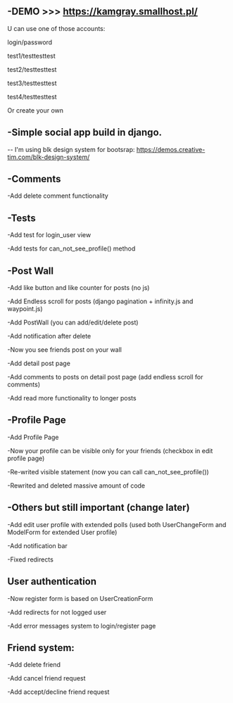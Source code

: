 -DEMO >>> https://kamgray.smallhost.pl/
-

U can use one of those accounts:

login/password

test1/testtesttest

test2/testtesttest

test3/testtesttest

test4/testtesttest

Or create your own

-Simple social app build in django.
-

--
I'm using blk design system for bootsrap:
https://demos.creative-tim.com/blk-design-system/

-Comments
-

-Add delete comment functionality

-Tests
-

-Add test for login_user view

-Add tests for can_not_see_profile() method


-Post Wall
-

-Add like button and like counter for posts (no js)

-Add Endless scroll for posts (django pagination + infinity.js and waypoint.js)

-Add PostWall (you can add/edit/delete post)

-Add notification after delete 

-Now you see friends post on your wall

-Add detail post page

-Add comments to posts on detail post page (add endless scroll for comments)

-Add read more functionality to longer posts


-Profile Page
-
-Add Profile Page

-Now your profile can be visible only for your friends (checkbox in edit profile page)

-Re-writed visible statement (now you can call can_not_see_profile())

-Rewrited and deleted massive amount of code


-Others but still important (change later)
-

-Add edit user profile with extended polls (used both UserChangeForm and ModelForm for extended User profile)

-Add notification bar

-Fixed redirects

User authentication
-

-Now register form is based on UserCreationForm

-Add redirects for not logged user

-Add error messages system to login/register page



Friend system:
-

-Add delete friend

-Add cancel friend request

-Add accept/decline friend request





